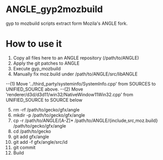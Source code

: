 # ANGLE_gyp2mozbuild
gyp to mozbuild scripts extract form Mozila's ANGLE fork.

How to use it
======================================================
1. Copy all files here to an ANGLE repository (/path/to/ANGLE)
2. Apply the git patches to ANGLE
3. Execute gyp_mozbuild
4. Manually fix moz.build under /path/to/ANGLE/src/libANGLE

--(1) Move '../third_party/systeminfo/SystemInfo.cpp' from SOURCES to UNIFIED_SOURCE above.
--(2) Move 'renderer/d3d/d3d11/win32/NativeWindow11Win32.cpp' from UNIFIED_SOURCE to SOURCE below

5. rm -rf /path/to/gecko/gfx/angle
6. mkdir -p /path/to/gecko/gfx/angle
7. cp -r /path/to/ANGLE/[A-Z]* /path/to/ANGLE/{include,src,moz.build} /path/to/gecko/gfx/angle
8. cd /path/to/gecko
9. git add gfx/angle
10. git add -f gfx/angle/src/id
11. git commit
12. Build
